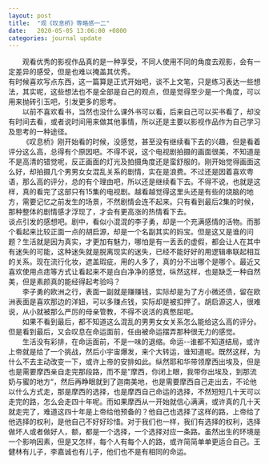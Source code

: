 ```yaml
---
layout: post
title:  "观《叹息桥》等略感一二"
date:   2020-05-05 13:06:00 +0800
categories: journal update
---
```


&emsp;&emsp;观看优秀的影视作品真的是一种享受，不同人使用不同的角度去观影，会有一定差异的感受，但是也难以掩盖其优秀。  
有时候喜欢写点东西，这一篇算是正式开始吧，谈不上文笔，只是练习表达一些想法，其实呢，这些想法也不是全部是自己的观点，但是觉得至少是一个角度，可以用来抛砖引玉吧，引发更多的思考。  
&emsp;&emsp;以前不喜欢看书，当然也没什么课外书可以看，后来自己可以买书看了，却没有时间去看，或者说时间用来做其他事情，所以还是主要以影视作品作为自己学习及思考的一种途径。  
&emsp;&emsp;《叹息桥》刚开始看的时候，没感觉，甚至没有继续看下去的兴趣，但是看着评分这么高，总得有个原因吧。不得不说，这个电视剧拍摄的画面很美，不知道是不是高清的错觉呢，反正画面的灯光及拍摄角度还是蛮舒服的。刚开始觉得画面这么好，却拍摄几个男男女女混乱关系的剧情，实在是浪费。不过还是因着喜欢粤语，那么高的评分，总的有个理由吧，所以还是继续看下去。不得不说，也就是这样，真的看完了这部只有15集的电视剧。越看越觉得这里头还是有些的烧脑的地方，需要记忆之前发生的场景，不然剧情会连不起来。只有看到最后2集的时候，那种整体的剧情感才浮现了，才会有更高涨的热情看下去。  
谈点引发的感想吧。剧中，看似小混混的李子勇，却是一个充满感情的活物。而那个看起来比较正面一点的胡启源，却是一个名副其实的妈宝。但是这又是谁的问题？生活就是因为真实，才更加有魅力，哪怕是有一丢丢的虚假，都会让人在其中有迷失的可能，这种迷失就是脱离现实的迷失，已经不能好好的用逻辑串联起相互的关系。现在流行化妆，遮盖瑕疵，用的人多了，真的分不出哪个是哪个。最近又喜欢使用点痣等方式让看起来不是白白净净的感觉，纵然这样，也是缺乏一种自然美，但是素颜真的能经得起考验吗？  
&emsp;&emsp;李子勇的欧洲之行，表面一副就是赚赚钱，实际却是为了方小微还债，留在欧洲表面是喜欢那边的洋妞，可以多赚点钱，实际却是被扣押了。胡启源这人，很难说，从小就被那么严厉的母亲管教，不得不说活的真憋屈呢。  
&emsp;&emsp;如果不看到最后，都不知道这么混乱的男男女女关系怎么能给这么高的评分。但是看到最后，又会叹息在命运面前，任由被命运摆弄那种很无力的感觉。  
&emsp;&emsp;生活没有彩排，在命运面前，不是一味的退缩。命运--谁都不知道结局，或许上帝就是给了一个挑战，然后小宇宙爆发，来个大转运，谁知道呢。既然这样，为什么不去主动改变一下，或许上帝的安排如此。纵然耶和华带领摩西出埃及，但是也是需要摩西亲自走完那段路，而不是”摩西，你闭上眼，我带你出埃及，到那流奶与蜜的地方“，然后再睁眼就到了迦南美地，也是需要摩西自己走出去，不论他以什么方式走，那是摩西的选择，也是摩西自己命运的选择，不然短短几十天可以走完的路，怎么会走四十年呢。而如果摩西从一开始就信心满满，或许真的几十天就走完了，难道这四十年是上帝给他预备的？他自己也选择了这样的路，上帝给了他选择的权利，是他自己不好好珍惜。对于我们也一样，我们有选择的权利，选择做坏人或者做好人，额，都是一个选择，一个选择对应一条路。虽然出生的环境是一个影响因素，但是又怎样，每个人有每个人的路，或许简简单单更适合自己。王健林有儿子，李嘉诚也有儿子，他们也不是有相同的命运。  
